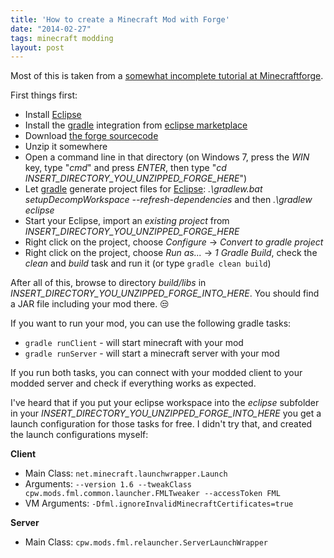 ```yaml
---
title: 'How to create a Minecraft Mod with Forge'
date: "2014-02-27"
tags: minecraft modding
layout: post
---
```

Most of this is taken from a [somewhat incomplete tutorial at Minecraftforge][3].

First things first:

* Install [Eclipse][2]
* Install the [gradle][1] integration from [eclipse marketplace][4]
* Download [the forge sourcecode][0]
* Unzip it somewhere
* Open a command line in that directory (on Windows 7, press the *WIN* key, type "*cmd*" and press *ENTER*, then type "*cd INSERT_DIRECTORY_YOU_UNZIPPED_FORGE_HERE*")
* Let [gradle][1] generate project files for [Eclipse][2]: *.\gradlew.bat setupDecompWorkspace --refresh-dependencies* and then *.\gradlew eclipse*
* Start your Eclipse, import an *existing project* from *INSERT_DIRECTORY_YOU_UNZIPPED_FORGE_HERE*
* Right click on the project, choose *Configure* -> *Convert to gradle project*
* Right click on the project, choose *Run as...* -> *1 Gradle Build*, check the *clean* and *build* task and run it (or type `gradle clean build`)

After all of this, browse to directory *build/libs* in *INSERT_DIRECTORY_YOU_UNZIPPED_FORGE_INTO_HERE*. You should find a JAR file including your mod there. :unamused:

If you want to run your mod, you can use the following gradle tasks:

* `gradle runClient` - will start minecraft with your mod
* `gradle runServer` - will start a minecraft server with your mod

If you run both tasks, you can connect with your modded client to your modded server and check if everything works as expected.

I've heard that if you put your eclipse workspace into the *eclipse* subfolder in your *INSERT_DIRECTORY_YOU_UNZIPPED_FORGE_INTO_HERE* you get a launch configuration for those tasks for free. I didn't try that, and created the launch configurations myself:

**Client**

* Main Class: `net.minecraft.launchwrapper.Launch`
* Arguments: `--version 1.6 --tweakClass cpw.mods.fml.common.launcher.FMLTweaker --accessToken FML`
* VM Arguments: `-Dfml.ignoreInvalidMinecraftCertificates=true`

**Server**

* Main Class: `cpw.mods.fml.relauncher.ServerLaunchWrapper`

[0]: http://files.minecraftforge.net/maven/net/minecraftforge/forge/1.7.2-10.12.0.1024/forge-1.7.2-10.12.0.1024-src.zip
[1]: http://gradle.org/
[2]: https://eclipse.org/
[3]: http://www.minecraftforge.net/wiki/Basic_Modding
[4]: http://marketplace.eclipse.org/content/gradle-integration-eclipse


